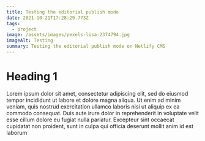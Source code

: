 ```yaml
---
title: Testing the editorial publish mode
date: 2021-10-21T17:28:29.773Z
tags:
  - project
image: /assets/images/pexels-lisa-2374794.jpg
imageAlt: Testing
summary: Testing the editorial publish mode on Netlify CMS
---
```

# Heading 1

Lorem ipsum dolor sit amet, consectetur adipiscing elit, sed do eiusmod tempor incididunt ut labore et dolore magna aliqua. Ut enim ad minim veniam, quis nostrud exercitation ullamco laboris nisi ut aliquip ex ea commodo consequat. Duis aute irure dolor in reprehenderit in voluptate velit esse cillum dolore eu fugiat nulla pariatur. Excepteur sint occaecat cupidatat non proident, sunt in culpa qui officia deserunt mollit anim id est laborum